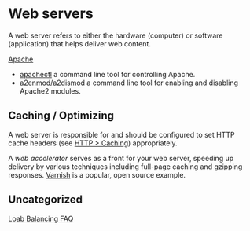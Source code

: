 Web servers
=

A web server refers to either the hardware (computer) or software (application) that helps deliver web content.

[Apache](http://httpd.apache.org/)

* [apachectl](http://httpd.apache.org/docs/2.2/programs/apachectl.html) a command line tool for controlling Apache.
* [a2enmod/a2dismod](http://man.he.net/man8/a2enmod) a command line tool for enabling and disabling Apache2 modules.

## Caching / Optimizing

A web server is responsible for and should be configured to set HTTP cache headers (see [HTTP > Caching](http.md#caching)) appropriately.

A *web accelerator* serves as a front for your web server, speeding up delivery by various techniques including full-page caching and gzipping responses. [Varnish](https://www.varnish-cache.org/) is a popular, open source example.

## Uncategorized

[Loab Balancing FAQ](http://www.doesconsulting.com/faq.shtml)
